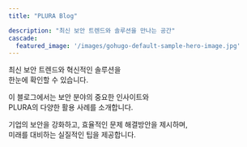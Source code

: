 ```yaml
---
title: "PLURA Blog"

description: "최신 보안 트렌드와 솔루션을 만나는 공간"
cascade:
  featured_image: '/images/gohugo-default-sample-hero-image.jpg'
---
```


최신 보안 트렌드와 혁신적인 솔루션을  
한눈에 확인할 수 있습니다.  

이 블로그에서는 보안 분야의 중요한 인사이트와  
PLURA의 다양한 활용 사례를 소개합니다.  

기업의 보안을 강화하고, 효율적인 문제 해결방안을 제시하며,  
미래를 대비하는 실질적인 팁을 제공합니다.
